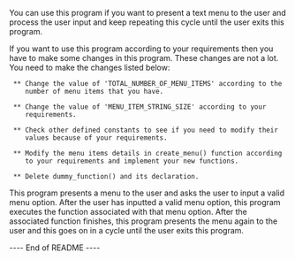 
You can use this program if you want to present a text menu to the user and
process the user input and keep repeating this cycle until the user exits
this program.

If you want to use this program according to your requirements then you have
to make some changes in this program. These changes are not a lot. You need
to make the changes listed below:

     ** Change the value of 'TOTAL_NUMBER_OF_MENU_ITEMS' according to the
        number of menu items that you have.

     ** Change the value of 'MENU_ITEM_STRING_SIZE' according to your
        requirements.

     ** Check other defined constants to see if you need to modify their
        values because of your requirements.

     ** Modify the menu items details in create_menu() function according
        to your requirements and implement your new functions.

     ** Delete dummy_function() and its declaration.

This program presents a menu to the user and asks the user to input a valid
menu option. After the user has inputted a valid menu option, this program
executes the function associated with that menu option. After the associated
function finishes, this program presents the menu again to the user and this
goes on in a cycle until the user exits this program.

---- End of README ----
